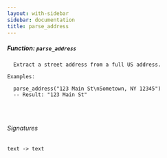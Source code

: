 ```yaml
---
layout: with-sidebar
sidebar: documentation
title: parse_address
---
```


##### Function: `parse_address`
```
  Extract a street address from a full US address.

Examples:

  parse_address("123 Main St\nSometown, NY 12345")
  -- Result: "123 Main St"




```

###### Signatures
    text -> text


